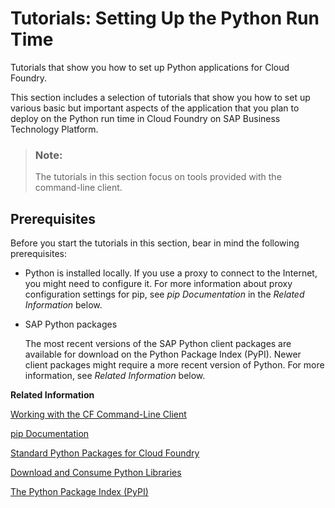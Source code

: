 <!-- loio7c9e4a6347e94a7c95864bf2b5891e96 -->

# Tutorials: Setting Up the Python Run Time

Tutorials that show you how to set up Python applications for Cloud Foundry.

This section includes a selection of tutorials that show you how to set up various basic but important aspects of the application that you plan to deploy on the Python run time in Cloud Foundry on SAP Business Technology Platform.

> ### Note:  
> The tutorials in this section focus on tools provided with the command-line client.



<a name="loio7c9e4a6347e94a7c95864bf2b5891e96__section_erp_cs3_1db"/>

## Prerequisites

Before you start the tutorials in this section, bear in mind the following prerequisites:

-   Python is installed locally. If you use a proxy to connect to the Internet, you might need to configure it. For more information about proxy configuration settings for pip, see *pip Documentation* in the *Related Information* below.

-   SAP Python packages

    The most recent versions of the SAP Python client packages are available for download on the Python Package Index \(PyPI\). Newer client packages might require a more recent version of Python. For more information, see *Related Information* below.


**Related Information**  


[Working with the CF Command-Line Client](../020-HANA-Cloud-DB-Dev-Get-Started/working-with-the-cf-command-line-client-1307bc5.md "The CF command-line tools enable access to (and control of) the Cloud Foundry run-time environment on SAP Business Technology Platform.")

[pip Documentation](https://pip.pypa.io/en/stable/quickstart/)

[Standard Python Packages for Cloud Foundry](standard-python-packages-for-cloud-foundry-8732609.md "A list of Python packages developed by SAP, which are available for download and use from the Python Package Index (PyPI).")

[Download and Consume Python Libraries](download-and-consume-python-libraries-842824f.md "Python client libraries developed by SAP on the Python Package Index (PyPI).")

[The Python Package Index \(PyPI\)](https://pypi.org/search/?q=sap_instance_manager)

